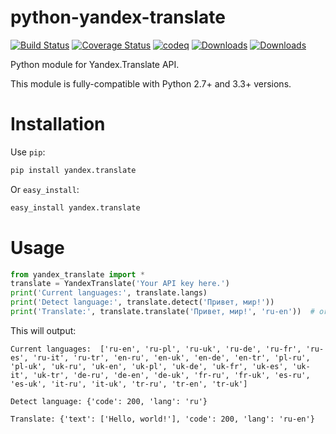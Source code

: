 python-yandex-translate
=======================

[![Build Status](https://travis-ci.org/valmet/python-yandex-translate.png?branch=master)](https://travis-ci.org/valmet/python-yandex-translate) [![Coverage Status](https://coveralls.io/repos/valmet/python-yandex-translate/badge.png?branch=master)](https://coveralls.io/r/valmet/python-yandex-translate) [![codeq](https://codeq.io/github/valmet/python-yandex-translate/badges/master.png)](https://codeq.io/github/valmet/python-yandex-translate/branches/master) [![Downloads](https://pypip.in/d/yandex.translate/badge.png)](https://crate.io/packages/yandex.translate) [![Downloads](https://pypip.in/v/yandex.translate/badge.png)](https://crate.io/packages/yandex.translate)

Python module for Yandex.Translate API.

This module is fully-compatible with Python 2.7+ and 3.3+ versions.


Installation
======================
Use `pip`:

```bash
pip install yandex.translate
```

Or `easy_install`:

```bash
easy_install yandex.translate
```


Usage
=======================


```python
from yandex_translate import *
translate = YandexTranslate('Your API key here.')
print('Current languages:', translate.langs)
print('Detect language:', translate.detect('Привет, мир!'))
print('Translate:', translate.translate('Привет, мир!', 'ru-en'))  # or just 'en'
```

This will output:

```
Current languages:  ['ru-en', 'ru-pl', 'ru-uk', 'ru-de', 'ru-fr', 'ru-es', 'ru-it', 'ru-tr', 'en-ru', 'en-uk', 'en-de', 'en-tr', 'pl-ru', 'pl-uk', 'uk-ru', 'uk-en', 'uk-pl', 'uk-de', 'uk-fr', 'uk-es', 'uk-it', 'uk-tr', 'de-ru', 'de-en', 'de-uk', 'fr-ru', 'fr-uk', 'es-ru', 'es-uk', 'it-ru', 'it-uk', 'tr-ru', 'tr-en', 'tr-uk']

Detect language: {'code': 200, 'lang': 'ru'}

Translate: {'text': ['Hello, world!'], 'code': 200, 'lang': 'ru-en'}
```
